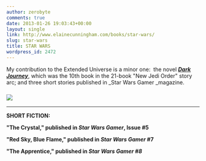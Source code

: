 ```yaml
---
author: zerobyte
comments: true
date: 2013-01-26 19:03:43+00:00
layout: single
link: http://www.elainecunningham.com/books/star-wars/
slug: star-wars
title: STAR WARS
wordpress_id: 2472
---
```


My contribution to the Extended Universe is a minor one:  the novel [**_Dark Journey_**](https://www.amazon.com/Dark-Journey-Star-Wars-Order/dp/0345428692/ref=as_sl_pc_qf_sp_asin_til?tag=elainecu-20&linkCode=w00&linkId=f1caae91de08e8640d067a56dbf84a4a&creativeASIN=0345428692), which was the 10th book in the 21-book "New Jedi Order" story arc; and three short stories published in _Star Wars Gamer _magazine.


### **_[![](http://www.elainecunningham.com/wp-content/uploads/2013/01/Dark-Journey.jpg)](https://www.amazon.com/Dark-Journey-Star-Wars-Order/dp/0345428692/ref=as_sl_pc_qf_sp_asin_til?tag=elainecu-20&linkCode=w00&linkId=f1caae91de08e8640d067a56dbf84a4a&creativeASIN=0345428692)_**






* * *



**SHORT FICTION:**

**"The Crystal," published in _Star Wars Gamer_, Issue #5**

**"Red Sky, Blue Flame," published in _Star Wars Gamer_ #7**

**"The Apprentice," published in _Star Wars Gamer #8_**
